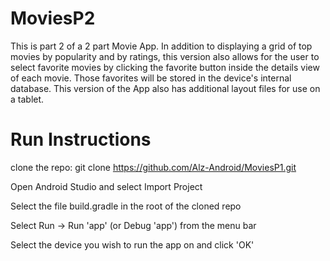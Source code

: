 # MoviesP2
This is part 2 of a 2 part Movie App. In addition to displaying a grid of top movies by popularity and by ratings, this version also allows for the user to select favorite movies by clicking the favorite button inside the details view of each movie. Those favorites will be stored in the device's internal database. This version of the App also has additional layout files for use on a tablet.

# Run Instructions
clone the repo: git clone https://github.com/Alz-Android/MoviesP1.git

Open Android Studio and select Import Project

Select the file build.gradle in the root of the cloned repo

Select Run -> Run 'app' (or Debug 'app') from the menu bar

Select the device you wish to run the app on and click 'OK'
